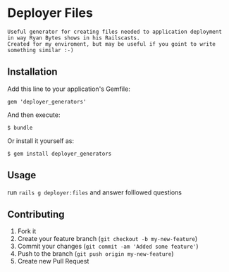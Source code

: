# Deployer Files

    Useful generator for creating files needed to application deployment in way Ryan Bytes shows in his Railscasts.
    Created for my enviroment, but may be useful if you goint to write something similar :-)

## Installation

Add this line to your application's Gemfile:

    gem 'deployer_generators'

And then execute:

    $ bundle

Or install it yourself as:

    $ gem install deployer_generators

## Usage

  run `rails g deployer:files` and answer folllowed questions

## Contributing

1. Fork it
2. Create your feature branch (`git checkout -b my-new-feature`)
3. Commit your changes (`git commit -am 'Added some feature'`)
4. Push to the branch (`git push origin my-new-feature`)
5. Create new Pull Request

